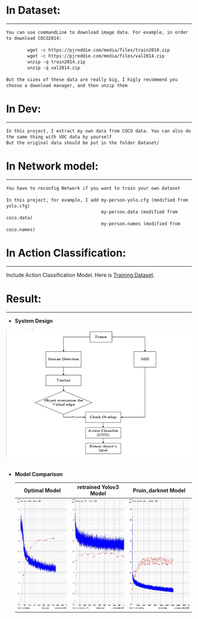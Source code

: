 # In Dataset:
----
    You can use commandLine to download image data. For example, in order to download COCO2014:

            wget -c https://pjreddie.com/media/files/train2014.zip
            wget -c https://pjreddie.com/media/files/val2014.zip
            unzip -q train2014.zip
            unzip -q val2014.zip

    But the sizes of these data are really big, I higly recommend you choose a download manager, and then unzip them

# In Dev:
----
    In this project, I extract my own data from COCO data. You can also do the same thing with VOC data by yourself
    But the original data should be put in the folder Dataset/

# In Network model:
----
    You have to reconfig Network if you want to train your own dataset

    In this project, for example, I add my-person-yolo.cfg (modified from yolo.cfg)
                                        my-person.data (modified from coco.data)
                                        my-person.names (modified from coco.names)

# In Action Classification:
----
Include Action Classification Model. 
Here is [Training Dataset](https://drive.google.com/file/d/1GgJdjlYDKF6RJYlI82pQMgsR1ye7awq6/view?fbclid=IwAR3HqIDXJp4S_a2HfKKPWTEzFxOLQvsho-F5GY_APRbSPfUHAeM0yoo26nc).


# Result:
----
* **System Design**
<img src="./Images/SystemArchitecture.png" width="600" height="350" /> 

<br />
<br />

* **Model Comparison**

    Optimal Model| retrained Yolov3 Model | Pruin_darknet Model
    |:-------------------------:|:-------------------------:|:-------------------------:|
    <img src="./Images/pruin_darknet_chart.jpg" width="300" height="300" /> |<img src="./Images/retrained_tiny_chart.jpg" width="300" height="300" /> | <img src="./Images/8_decrease_filters.jpg" width="300" height="300" />
    
